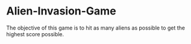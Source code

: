 # Alien-Invasion-Game
The objective of this game is to hit as many aliens as possible to get the highest score possible. 
